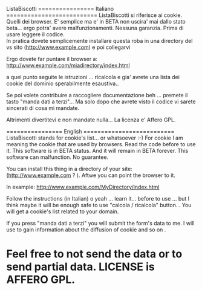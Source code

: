 ListaBiscotti 
================ Italiano ==========================
ListaBiscotti si riferisce ai cookie. Quelli dei browser. 
E' semplice ma e' in BETA non uscira' mai dallo stato beta... ergo potra' avere malfunzionamenti.  Nessuna garanzia.
Prima di usare leggere il codice.  
In pratica dovete semplicemente installare questa roba in una directory del vs sito (http://www.example.com) e poi collegarvi 

Ergo dovete far puntare il browser a: http://www.example.com/miadirectory/index.html 

a quel punto seguite le istruzioni ... ricalcola e gia' avrete una lista dei cookie del dominio sperabilmente esaustiva.. 

Se poi volete contribuire a raccogliere documentazione beh ... premete il tasto "manda dati a terzi"... Ma solo dopo che avrete visto il codice vi sarete sincerati di cosa mi mandate. 

Altrimenti divertitevi e non mandate nulla... 
La licenza e' Affero GPL. 

================ English  ==========================
ListaBiscotti stands for cookie's list... or whatsoever :-) For cookie I am meaning the cookie that are used by browsers. 
Read the code before to use it. 
This software is in BETA status. And it will remain in BETA forever. This software can malfunction. No guarantee. 

You can install this thing in a directory of your site: (http://www.example.com ? ). Aftwe you can point the browser to it. 

In example: http://www.example.com/MyDirectory/index.html 

Follow the instructions (in Italian) o yeah ... learn it... before to use ... but I think maybe it will be enough safe to use "calcola / ricalcola" button... You will get a cookie's list related to your domain. 

If you press "manda dati a terzi" you will submit the form's data to me. I will use to gain information about the diffusion of cookie and so on .

Feel free to not send the data or to send partial data. 
LICENSE is AFFERO GPL. 
=====================================================
